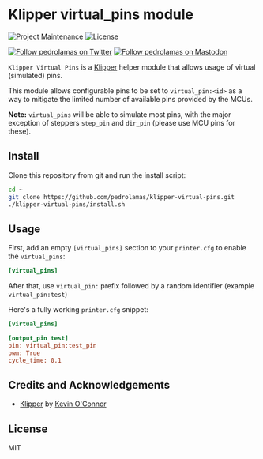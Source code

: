 # Klipper virtual_pins module

[![Project Maintenance](https://img.shields.io/maintenance/yes/2024.svg)](https://github.com/pedrolamas/klipper-virtual-pins 'GitHub Repository')
[![License](https://img.shields.io/github/license/pedrolamas/klipper-virtual-pins.svg)](https://github.com/pedrolamas/klipper-virtual-pins/blob/master/LICENSE 'License')

[![Follow pedrolamas on Twitter](https://img.shields.io/twitter/follow/pedrolamas?label=Follow%20@pedrolamas%20on%20Twitter&style=social)](https://twitter.com/pedrolamas)
[![Follow pedrolamas on Mastodon](https://img.shields.io/mastodon/follow/109365776481898704?label=Follow%20@pedrolamas%20on%20Mastodon&domain=https%3A%2F%2Fhachyderm.io&style=social)](https://hachyderm.io/@pedrolamas)

`Klipper Virtual Pins` is a [Klipper](https://github.com/Klipper3d/klipper) helper module that allows usage of virtual (simulated) pins.

This module allows configurable pins to be set to `virtual_pin:<id>` as a way to mitigate the limited number of available pins provided by the MCUs.

**Note:** `virtual_pins` will be able to simulate most pins, with the major exception of steppers `step_pin` and `dir_pin` (please use MCU pins for these).

## Install

Clone this repository from git and run the install script:

```sh
cd ~
git clone https://github.com/pedrolamas/klipper-virtual-pins.git
./klipper-virtual-pins/install.sh
```

## Usage

First, add an empty `[virtual_pins]` section to your `printer.cfg` to enable the `virtual_pins`:

```ini
[virtual_pins]
```

After that, use `virtual_pin:` prefix followed by a random identifier (example `virtual_pin:test`)

Here's a fully working `printer.cfg` snippet:

```ini
[virtual_pins]

[output_pin test]
pin: virtual_pin:test_pin
pwm: True
cycle_time: 0.1
```

## Credits and Acknowledgements

- [Klipper](https://github.com/Klipper3d/klipper) by [Kevin O'Connor](https://github.com/KevinOConnor)

## License

MIT
